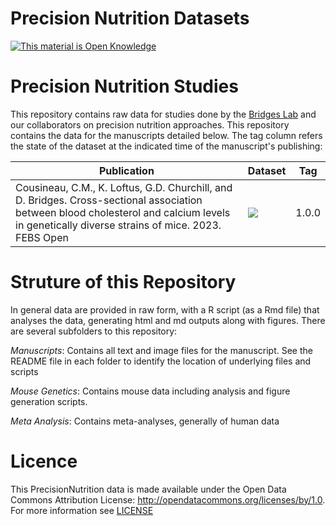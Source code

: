 Precision Nutrition Datasets
============================

<!-- Open Knowledge Link -->
 <a href="http://opendefinition.org/">
 <img alt="This material is Open Knowledge" border="0"
  src="http://assets.okfn.org/images/ok_buttons/ok_80x15_blue.png" /></a>
<!-- /Open Knowledge Link -->

# Precision Nutrition Studies

This repository contains raw data for studies done by the [Bridges Lab](http://bridgeslab.sph.umich.edu) and our collaborators on precision nutrition approaches.  This repository contains the data for the manuscripts detailed below.  The tag column refers the state of the dataset at the indicated time of the manuscript's publishing:

| Publication | Dataset | Tag |
|-------------|---------|-----|
| Cousineau, C.M., K. Loftus, G.D. Churchill, and D. Bridges. Cross-sectional association between blood cholesterol and calcium levels in genetically diverse strains of mice. 2023.   FEBS Open |[<img src="https://zenodo.org/badge/DOI/10.5281/zenodo.10408266.svg">](https://doi.org/10.5281/zenodo.10408266) | 1.0.0 |


# Struture of this Repository

In general data are provided in raw form, with a R script (as a Rmd file) that analyses the data, generating html and md outputs along with figures.  There are several subfolders to this repository:

*Manuscripts*: Contains all text and image files for the manuscript.  See the README file in each folder to identify the location of underlying files and scripts

*Mouse Genetics*: Contains mouse data including analysis and figure generation scripts.

*Meta Analysis*: Contains meta-analyses, generally of human data


# Licence

This PrecisionNutrition data is made available under the Open Data Commons Attribution License: http://opendatacommons.org/licenses/by/1.0.  For more information see [LICENSE](https://github.com/BridgesLab/PrecisionNutrition/blob/master/LICENSE.txt)

